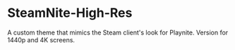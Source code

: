 # SteamNite-High-Res
A custom theme that mimics the Steam client's look for Playnite. Version for 1440p and 4K screens.
